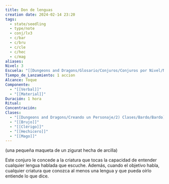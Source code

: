 ```yaml
---
title: Don de lenguas
creation date: 2024-02-14 23:20
tags:
  - state/seedling
  - type/note
  - conj/lv3
  - c/bar
  - c/bru
  - c/cle
  - c/hec
  - c/mag
aliases: 
Nivel: 3
Escuela: "[[Dungeons and Dragons/Glosario/Conjuros/Conjuros por Nivel/Nivel 4/Adivinación|Adivinación]]"
Tiempo_de_Lanzamiento: 1 accion
Alcance: Toque
Componente:
  - "[[Verbal]]"
  - "[[Material]]"
Duración: 1 hora
Ritual: 
Concentración: 
Clases:
  - "[[Dungeons and Dragons/Creando un Personaje/2) Clases/Bardo/Bardo]]"
  - "[[Brujo]]"
  - "[[Clérigo]]"
  - "[[Hechicero]]"
  - "[[Mago]]"
---
```

(una pequeña maqueta de un zigurat hecha de arcilla)

Este conjuro le concede a la criatura que tocas la capacidad de entender cualquier lengua hablada que escuche. Además, cuando el objetivo habla, cualquier criatura que conozca al menos una lengua y que pueda oírlo entiende lo que dice.